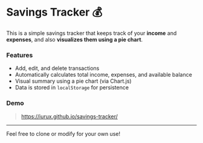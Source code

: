 # Savings Tracker 💰

This is a simple savings tracker that keeps track of your **income** and **expenses**, and also **visualizes them using a pie chart**.

### Features
- Add, edit, and delete transactions
- Automatically calculates total income, expenses, and available balance
- Visual summary using a pie chart (via Chart.js)
- Data is stored in `localStorage` for persistence

### Demo
> https://iurux.github.io/savings-tracker/

---

Feel free to clone or modify for your own use!
